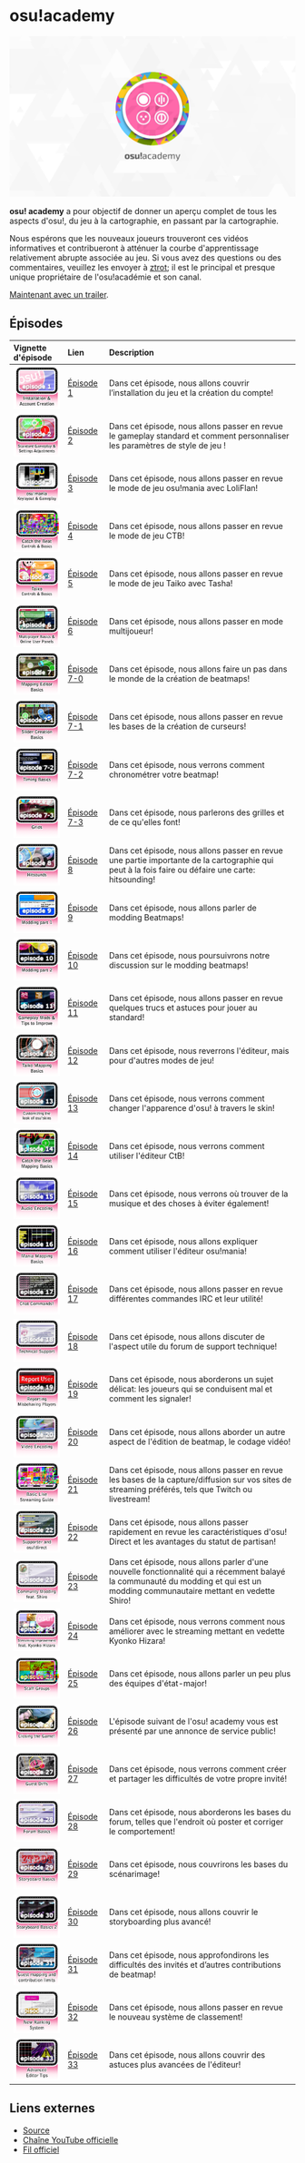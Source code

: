 # osu!academy

![Icône d'osu!academy](img/osu!academy-logo.png "Logo d'osu!academy")

**osu! academy** a pour objectif de donner un aperçu complet de tous les aspects d'osu!, du jeu à la cartographie, en passant par la cartographie.

Nous espérons que les nouveaux joueurs trouveront ces vidéos informatives et contribueront à atténuer la courbe d'apprentissage relativement abrupte associée au jeu.
Si vous avez des questions ou des commentaires, veuillez les envoyer à [ztrot](https://osu.ppy.sh/users/6347); il est le principal et presque unique propriétaire de l'osu!académie et son canal.

[Maintenant avec un trailer](https://www.youtube.com/watch?v=z5gy34k3RI0&feature=c4-overview&list=UUMeRgqzTfC5ja40B6kM6pdg).

## Épisodes

| Vignette d'épisode | Lien | Description |
| :-- | :-- | :-- |
| ![](img/academy-1.png) | [Épisode 1](https://www.youtube.com/watch?v=cz522ZAs5aQ "Épisode 1") | Dans cet épisode, nous allons couvrir l’installation du jeu et la création du compte! |
| ![](img/academy-2.png) | [Épisode 2](https://www.youtube.com/watch?v=mswLEXK0eDk "Épisode 2") | Dans cet épisode, nous allons passer en revue le gameplay standard et comment personnaliser les paramètres de style de jeu ! |
| ![](img/academy-3.png) | [Épisode 3](https://www.youtube.com/watch?v=UAomychlbic "Épisode 3") | Dans cet épisode, nous allons passer en revue le mode de jeu osu!mania avec LoliFlan! |
| ![](img/academy-4.png) | [Épisode 4](https://www.youtube.com/watch?v=6WKZE2HPOK8 "Épisode 4") | Dans cet épisode, nous allons passer en revue le mode de jeu CTB! |
| ![](img/academy-5.png) | [Épisode 5](https://www.youtube.com/watch?v=f_uSO2ESCRI "Épisode 5") | Dans cet épisode, nous allons passer en revue le mode de jeu Taiko avec Tasha! |
| ![](img/academy-6.png) | [Épisode 6](https://www.youtube.com/watch?v=cyYRl-a5xII "Épisode 6") | Dans cet épisode, nous allons passer en mode multijoueur! |
| ![](img/academy-7-0.png) | [Épisode 7-0](https://www.youtube.com/watch?v=WKS8Zhut9XU "Épisode 7-0") | Dans cet épisode, nous allons faire un pas dans le monde de la création de beatmaps! |
| ![](img/academy-7-1.png) | [Épisode 7-1](https://www.youtube.com/watch?v=RKLanv4pvJc "Épisode 7-1") | Dans cet épisode, nous allons passer en revue les bases de la création de curseurs! |
| ![](img/academy-7-2.png) | [Épisode 7-2](https://www.youtube.com/watch?v=8nsbrOhLE9w "Épisode 7-2") | Dans cet épisode, nous verrons comment chronométrer votre beatmap! |
| ![](img/academy-7-3.png) | [Épisode 7-3](https://www.youtube.com/watch?v=MhIuPvQjLbU "Épisode 7-3") | Dans cet épisode, nous parlerons des grilles et de ce qu'elles font! |
| ![](img/academy-8.png) | [Épisode 8](https://www.youtube.com/watch?v=PFEYlQfiJHQ "Épisode 8") | Dans cet épisode, nous allons passer en revue une partie importante de la cartographie qui peut à la fois faire ou défaire une carte: hitsounding! |
| ![](img/academy-9.png) | [Épisode 9](https://www.youtube.com/watch?v=bTGBspoMFVA "Épisode 9") | Dans cet épisode, nous allons parler de modding Beatmaps! |
| ![](img/academy-10.png) | [Épisode 10](https://www.youtube.com/watch?v=bTGBspoMFVA "Épisode 10") | Dans cet épisode, nous poursuivrons notre discussion sur le modding beatmaps! |
| ![](img/academy-11.png) | [Épisode 11](https://www.youtube.com/watch?v=j8fpJKCjTvM "Épisode 11") | Dans cet épisode, nous allons passer en revue quelques trucs et astuces pour jouer au standard! |
| ![](img/academy-12.png) | [Épisode 12](https://www.youtube.com/watch?v=8reEFNk5kQY "Épisode 12") | Dans cet épisode, nous reverrons l'éditeur, mais pour d'autres modes de jeu! |
| ![](img/academy-13.png) | [Épisode 13](https://www.youtube.com/watch?v=oUvCBsGyTtw "Épisode 13") | Dans cet épisode, nous verrons comment changer l'apparence d'osu! à travers le skin! |
| ![](img/academy-14.png) | [Épisode 14](https://www.youtube.com/watch?v=dyDMyB9D420 "Épisode 14") | Dans cet épisode, nous verrons comment utiliser l'éditeur CtB! |
| ![](img/academy-15.png) | [Épisode 15](https://www.youtube.com/watch?v=muu3HkG38kk "Épisode 15") | Dans cet épisode, nous verrons où trouver de la musique et des choses à éviter également! |
| ![](img/academy-16.png) | [Épisode 16](https://www.youtube.com/watch?v=uTnO_7bMV44 "Épisode 16") | Dans cet épisode, nous allons expliquer comment utiliser l'éditeur osu!mania! |
| ![](img/academy-17.png) | [Épisode 17](https://www.youtube.com/watch?v=yWqRJZ5FX5Y "Épisode 17") | Dans cet épisode, nous allons passer en revue différentes commandes IRC et leur utilité! |
| ![](img/academy-18.png) | [Épisode 18](https://www.youtube.com/watch?v=Ywu3PZGYPxs "Épisode 18") | Dans cet épisode, nous allons discuter de l'aspect utile du forum de support technique! |
| ![](img/academy-19.png) | [Épisode 19](https://www.youtube.com/watch?v=ZoBAZCl9wXY "Épisode 19") | Dans cet épisode, nous aborderons un sujet délicat: les joueurs qui se conduisent mal et comment les signaler! |
| ![](img/academy-20.png) | [Épisode 20](https://www.youtube.com/watch?v=exyuI9lv_OI "Épisode 20") | Dans cet épisode, nous allons aborder un autre aspect de l'édition de beatmap, le codage vidéo! |
| ![](img/academy-21.png) | [Épisode 21](https://www.youtube.com/watch?v=59Tm9LvYk3Q "Épisode 21") | Dans cet épisode, nous allons passer en revue les bases de la capture/diffusion sur vos sites de streaming préférés, tels que Twitch ou livestream! |
| ![](img/academy-22.png) | [Épisode 22](https://www.youtube.com/watch?v=ec0pLh4U8eY "Épisode 22") | Dans cet épisode, nous allons passer rapidement en revue les caractéristiques d'osu! Direct et les avantages du statut de partisan! |
| ![](img/academy-23.png) | [Épisode 23](https://www.youtube.com/watch?v=MxlB__wjt9A "Épisode 23") | Dans cet épisode, nous allons parler d'une nouvelle fonctionnalité qui a récemment balayé la communauté du modding et qui est un modding communautaire mettant en vedette Shiro! |
| ![](img/academy-24.png) | [Épisode 24](https://www.youtube.com/watch?v=pq33jvMitRk "Épisode 24") | Dans cet épisode, nous verrons comment nous améliorer avec le streaming mettant en vedette Kyonko Hizara! |
| ![](img/academy-25.png) | [Épisode 25](https://www.youtube.com/watch?v=sgcdrxevAT4 "Épisode 25") | Dans cet épisode, nous allons parler un peu plus des équipes d'état-major! |
| ![](img/academy-26.png) | [Épisode 26](https://www.youtube.com/watch?v=y61v2QCHlpY "Épisode 26") | L'épisode suivant de l'osu! academy vous est présenté par une annonce de service public! |
| ![](img/academy-27.png) | [Épisode 27](https://www.youtube.com/watch?v=nXWA1Qh9bT8 "Épisode 27") | Dans cet épisode, nous verrons comment créer et partager les difficultés de votre propre invité! |
| ![](img/academy-28.png) | [Épisode 28](https://www.youtube.com/watch?v=PEZFOM8NKtw "Épisode 28") | Dans cet épisode, nous aborderons les bases du forum, telles que l'endroit où poster et corriger le comportement! |
| ![](img/academy-29.png) | [Épisode 29](https://www.youtube.com/watch?v=uvCRwcyJ4TA "Épisode 29") | Dans cet épisode, nous couvrirons les bases du scénarimage! |
| ![](img/academy-30.png) | [Épisode 30](https://www.youtube.com/watch?v=EvICgPuOylk "Épisode 30") | Dans cet épisode, nous allons couvrir le storyboarding plus avancé! |
| ![](img/academy-31.png) | [Épisode 31](https://www.youtube.com/watch?v=s2ZK4o8V5tI "Épisode 31") | Dans cet épisode, nous approfondirons les difficultés des invités et d’autres contributions de beatmap! |
| ![](img/academy-32.png) | [Épisode 32](https://www.youtube.com/watch?v=wa_hNegtBw0 "Épisode 32") | Dans cet épisode, nous allons passer en revue le nouveau système de classement! |
| ![](img/academy-33.png) | [Épisode 33](https://www.youtube.com/watch?v=_-Xke2bqzok "Épisode 33") | Dans cet épisode, nous allons couvrir des astuces plus avancées de l'éditeur! |

## Liens externes

- [Source](https://osu.ppy.sh/home/news/2013-12-19-introducing-the-osu-academy)
- [Chaîne YouTube officielle](https://www.youtube.com/user/osuacademy/videos)
- [Fil officiel](https://osu.ppy.sh/community/forums/topics/169707)
